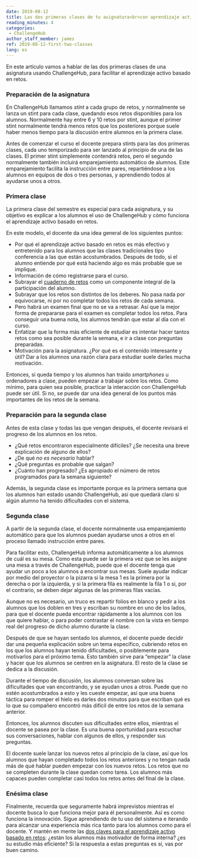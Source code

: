 ```yaml
---
date: 2019-08-12
title: Las dos primeras clases de tu asignatura<br>con aprendizaje activo basado en retos
reading_minutes: 4
categories:
 - ChallengeHub
author_staff_member: james
ref: 2019-08-12-first-two-classes
lang: es
---
```

En este artículo vamos a hablar de las dos primeras clases de una asignatura usando ChallengeHub, para facilitar el aprendizaje activo basado en retos.

### Preparación de la asignatura

En ChallengeHub llamamos *stint* a cada grupo de retos, y normalmente se lanza un stint para cada clase, quedando esos retos disponibles para los alumnos.
Normalmente hay entre 6 y 10 retos por stint, aunque el primer stint normalmente tendrá menos retos que los posteriores porque suele haber menos tiempo para la discusión entre alumnos en la primera clase.

Antes de comenzar el curso el docente prepara stints para las dos primeras clases,
cada uno temporizado para ser lanzado al principio de una de las clases.
El primer stint simplemente contendrá retos, pero el segundo normalmente también incluirá emparejamiento automático de alumnos. Este emparejamiento facilita la instrucción entre pares, repartiéndose a los alumnos en equipos de dos o tres personas, y aprendiendo todos al ayudarse unos a otros.

### Primera clase

La primera clase del semestre es especial para cada asignatura, y su objetivo es explicar a los alumnos el uso de ChallengeHub y cómo funciona el aprendizaje activo basado en retos.

En este modelo, el docente da una idea general de los siguientes puntos:

- Por qué el aprendizaje activo basado en retos es más efectivo y entretenido para los alumnos que las clases tradicionales tipo conferencia a las que están acostumbrados.
Después de todo, si el alumno entiende por qué está haciendo algo es más probable que se implique.
- Información de cómo registrarse para el curso.
- Subrayar el [cuaderno de retos](/es/motivación/evaluación/2019/08/11/the-challenge-log/) como un componente integral de la participación del alumno.
- Subrayar que los retos son distintos de los deberes.
No pasa nada por equivocarse, ni por no completar todos los retos de cada semana.
- Pero habrá un examen final que no se va a retrasar. Así que la mejor forma de prepararse para el examen es completar todos los retos.
Para conseguir una buena nota, los alumnos tendrán que estar al día con el curso.
- Enfatizar que la forma más eficiente de estudiar es intentar hacer tantos retos como sea posible durante la semana, e ir a clase con preguntas preparadas.
- Motivación para la asignatura. ¿Por qué es el contenido interesante y útil?
Dar a los alumnos una razón clara para estudiar suele darles mucha motivación.

Entonces, si queda tiempo y los alumnos han traído *smartphones* u ordenadores a clase, pueden empezar a trabajar sobre los retos.
Como mínimo, para quien sea posible, practicar la interacción con ChallengeHub puede ser útil.
Si no, se puede dar una idea general de los puntos más importantes de los retos de la semana.

### Preparación para la segunda clase

Antes de esta clase y todas las que vengan después, el docente revisará el progreso de los alumnos en los retos.

- ¿Qué retos encontraron especialmente difíciles? ¿Se necesita una breve explicación de alguno de ellos?
- ¿De qué *no es necesario* hablar?
- ¿Qué preguntas es probable que salgan?
- ¿Cuánto han progresado? ¿Es apropiado el número de retos programados para la semana siguiente?

Además, la segunda clase es importante porque es la primera semana que los alumnos han estado usando ChallengeHub,
así que quedará claro si algún alumno ha tenido dificultades con el sistema.

### Segunda clase

A partir de la segunda clase, el docente normalmente usa emparejamiento automático para que los alumnos puedan ayudarse unos a otros en el proceso llamado instrucción entre pares.

Para facilitar esto, ChallengeHub informa automáticamente a los alumnos de cuál es su mesa.
Como esta puede ser la primera vez que se les asigne una mesa a través de ChallengeHub,
puede que el docente tenga que ayudar un poco a los alumnos a encontrar sus mesas.
Suele ayudar indicar por medio del proyector o la pizarra si la mesa 1 es la primera por la derecha o por la izquierda, y si la primera fila es realmente la fila 1 o si, por el contrario, se deben dejar algunas de las primeras filas vacías.

Aunque no es necesario, un truco es repartir folios en blanco y pedir a los alumnos que los doblen en tres y escriban su nombre en uno de los lados,
para que el docente pueda encontrar rápidamente a los alumnos con los que quiere hablar, o para poder contrastar el nombre con la vista en tiempo real del progreso de dicho alumno durante la clase.

Después de que se hayan sentado los alumnos, el docente puede decidir dar una pequeña explicación sobre un tema específico,
cubriendo retos en los que los alumnos hayan tenido dificultades,
o posiblemente para motivarlos para el próximo tema.
Esto también sirve para “empezar” la clase y hacer que los alumnos se centren en la asignatura.
El resto de la clase se dedica a la discusión.

Durante el tiempo de discusión, los alumnos conversan sobre las dificultades que van encontrando, y se ayudan unos a otros.
Puede que no estén acostumbrados a esto y les cueste empezar, así que una buena táctica para romper el hielo es darles dos minutos para que escriban qué es lo que su compañero encontró más difícil de entre los retos de la semana anterior.

Entonces, los alumnos discuten sus dificultades entre ellos,
mientras el docente se pasea por la clase.
Es una buena oportunidad para escuchar sus conversaciones,
hablar con algunos de ellos, y responder sus preguntas.

El docente suele lanzar los nuevos retos al principio de la clase,
así que los alumnos que hayan completado todos los retos anteriores y no tengan nada más de qué hablar pueden empezar con los nuevos retos.
Los retos que no se completen durante la clase quedan como tarea.
Los alumnos más capaces pueden completar casi todos los retos antes del final de la clase.

### Enésima clase

Finalmente, recuerda que seguramente habrá imprevistos mientras el docente busca lo que funciona mejor para él personalmente.
Así es como funciona la innovación.
Sigue aprendiendo de tu uso del sistema e iterando para alcanzar una experiencia más rica tanto para los alumnos como para el docente.
Y mantén en mente las [dos claves para el aprendizaje activo basado en retos](/es/motivación/2019/08/10/two-key-elements-for-effective-cbal/):
¿están los alumnos más motivador de forma interna?
¿es su estudio más eficiente?
Si la respuesta a estas preguntas es sí, vas por buen camino.
